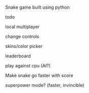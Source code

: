 Snake game built using python

todo

local multiplayer

change controls

skins/color picker

leaderboard

play against cpu (AI?)

Make snake go faster with score

superpower mode? (faster, invincible)

